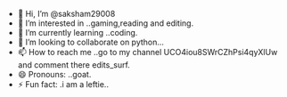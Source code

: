 - 👋 Hi, I’m @saksham29008
- 👀 I’m interested in ..gaming,reading and editing.
- 🌱 I’m currently learning ..coding.
- 💞️ I’m looking to collaborate on python...
- 📫 How to reach me ..go to my channel UCO4iou8SWrCZhPsi4qyXlUw and comment there edits_surf.
- 😄 Pronouns: ..goat.
- ⚡ Fun fact: .i am a leftie..

<!---
saksham29008/saksham29008 is a ✨ special ✨ repository because its `README.md` (this file) appears on your GitHub profile.
You can click the Preview link to take a look at your changes.
--->
